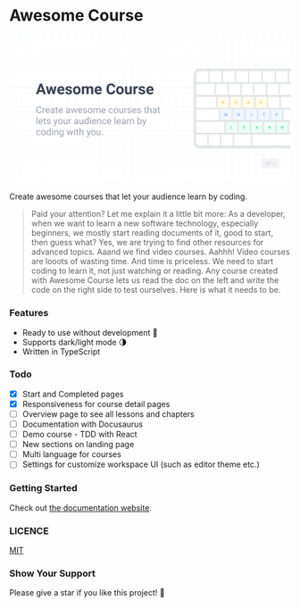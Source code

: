 # Awesome Course

![awesome-course-og](./public/awesome-course-og.png)

Create awesome courses that let your audience learn by coding.

> Paid your attention? Let me explain it a little bit more: As a developer, when we want to learn a new software technology, especially beginners, we mostly start reading documents of it, good to start, then guess what? Yes, we are trying to find other resources for advanced topics. Aaand we find video courses. Aahhh! Video courses are looots of wasting time. And time is priceless. We need to start coding to learn it, not just watching or reading. Any course created with Awesome Course lets us read the doc on the left and write the code on the right side to test ourselves. Here is what it needs to be.

### Features

- Ready to use without development 🚀
- Supports dark/light mode 🌗
- Written in TypeScript

### Todo

- [x] Start and Completed pages
- [x] Responsiveness for course detail pages
- [ ] Overview page to see all lessons and chapters
- [ ] Documentation with Docusaurus
- [ ] Demo course - TDD with React
- [ ] New sections on landing page
- [ ] Multi language for courses
- [ ] Settings for customize workspace UI (such as editor theme etc.)

### Getting Started

Check out [the documentation website]().

### LICENCE

[MIT](./LICENCE)

### Show Your Support

Please give a star if you like this project! 🤩
